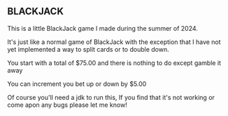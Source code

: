 ## BLACKJACK

This is a little BlackJack game I made during the summer of 2024. 

It's just like a normal game of BlackJack with the exception that I have not yet implemented
a way to split cards or to double down.

You start with a total of $75.00 and there is nothing to do except gamble it away

You can increment you bet up or down by $5.00

Of course you'll need a jdk to run this, If you find that it's not working or come apon any
bugs please let me know!
